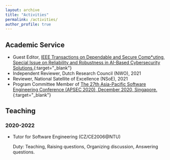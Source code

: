 ```yaml
---
layout: archive
title: "Activities"
permalink: /activities/
author_profile: true
---
```


## Academic Service
* Guest Editor, [IEEE Transactions on Dependable and Secure Comp*uting, Special Issue on Reliability and Robustness in AI-Based Cybersecurity Solutions.](https://www.computer.org/digital-library/journals/tq/call-for-papers-special-issue-on-reliability-and-robustness-in-ai-based-cybersecurity-solutions){:target="_blank"}
* Independent Reviewer, Dutch Research Council (NWO), 2021
* Reviewer, National Satellite of Excellence (NSoE), 2021
* Program Committee Member of [The 27th Asia-Pacific Software Engineering Conference (APSEC 2020), December 2020, Singapore.](https://formal-analysis.com/apsec/2020/){:target="_blank"}

###

## Teaching
### 2020-2022
* Tutor for Software Engineering (CZ/CE2006@NTU)

  Duty: Teaching, Raising questions, Organizing discussion, Answering questions.
